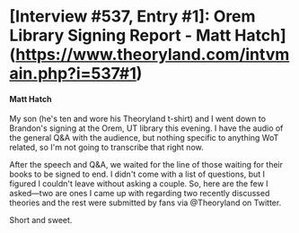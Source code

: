 # [Interview #537, Entry #1]: Orem Library Signing Report - Matt Hatch](https://www.theoryland.com/intvmain.php?i=537#1)

#### Matt Hatch

My son (he's ten and wore his Theoryland t-shirt) and I went down to Brandon's signing at the Orem, UT library this evening. I have the audio of the general Q&A with the audience, but nothing specific to anything WoT related, so I'm not going to transcribe that right now.

After the speech and Q&A, we waited for the line of those waiting for their books to be signed to end. I didn't come with a list of questions, but I figured I couldn't leave without asking a couple. So, here are the few I asked—two are ones I came up with regarding two recently discussed theories and the rest were submitted by fans via @Theoryland on Twitter.

Short and sweet.

